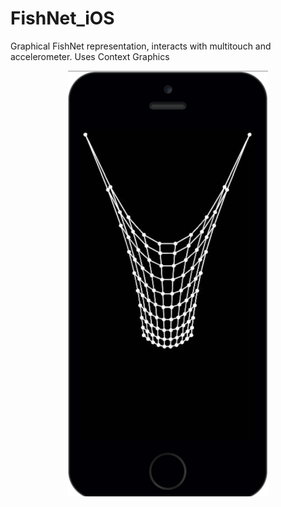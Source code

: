 FishNet_iOS
===========

Graphical FishNet representation, interacts with multitouch and accelerometer. Uses Context Graphics

<p align="center" >
<img src="https://github.com/IgorKovr/FishNet_iOS/blob/master/screenshot.png" width=320>
</p>
